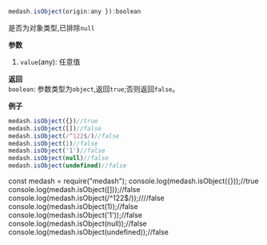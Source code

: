 ```js
medash.isObject(origin:any }):boolean
```
是否为对象类型,已排除`null`

**参数**  
1. `value`(any): 任意值
  
**返回**        
`boolean`: 参数类型为`object`,返回`true`;否则返回`false`。  

**例子**  

```js
medash.isObject({})//true
medash.isObject([])//false
medash.isObject(/^122$/)//false
medash.isObject(1)//false
medash.isObject('1')//false
medash.isObject(null)//false
medash.isObject(undefined)//false
```    

<!-- anywhere else on your page -->
<div id="my-element">
const medash = require("medash");
console.log(medash.isObject({}));//true
console.log(medash.isObject([]));//false
console.log(medash.isObject(/^122$/));////false
console.log(medash.isObject(1));//false
console.log(medash.isObject('1'));//false
console.log(medash.isObject(null));//false
console.log(medash.isObject(undefined));//false
</div>

